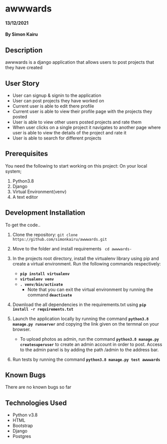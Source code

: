 # awwwards

#### 13/12/2021  

#### By **Simon Kairu** 

## Description  
 awwwards is a django application that allows users  to post projects that they have created 

 ## User Story

* User can signup & signin to the application
* User can post projects they have worked on
* Current user is able to edit there profile
* Current user is able to view their profile page with the projects they posted
* User is able to view other users posted projects and rate them
* When user clicks on a single project it navigates to another page where user is able to view the details of the project and rate it
* User is able to search for different projects

## Prerequisites

You need the following to start working on this project: On your local system; 

1. Python3.8
2. Django
3. Virtual Environment(venv)
4. A text editor

## Development Installation

To get the code..

1. Clone the repository:
 `git clone  https://github.com/simonkairu/awwwards.git`

2. Move to the folder and install requirements
 ` cd awwwards-`

3. In the projects root directory, install the virtualenv library using pip and create a virtual environment. Run the following commands respectively:
    - **`pip install virtualenv`**
    - **`virtualenv venv`**
    - **`. venv/bin/activate`**
        * Note that you can exit the virtual environment by running the command **`deactivate`**
4. Download the all dependencies in the requirements.txt using **`pip install -r requirements.txt`**
5. Launch the application locally by running the command **`python3.8 manage.py runserver`** and copying the link given on the termnal on your browser.
    - To upload photos as admin, run the command  **`python3.8 manage.py createsuperuser`** to create an admin account in order to post. Access to the admin panel is by adding the path /admin to the address bar.
6. Run tests by running the command **`python3.8 manage.py test awwwards`**

## Known Bugs
There are no known bugs so far  

## Technologies Used  
* Python v3.8  
* HTML
* Bootstrap
* Django  
* Postgres  